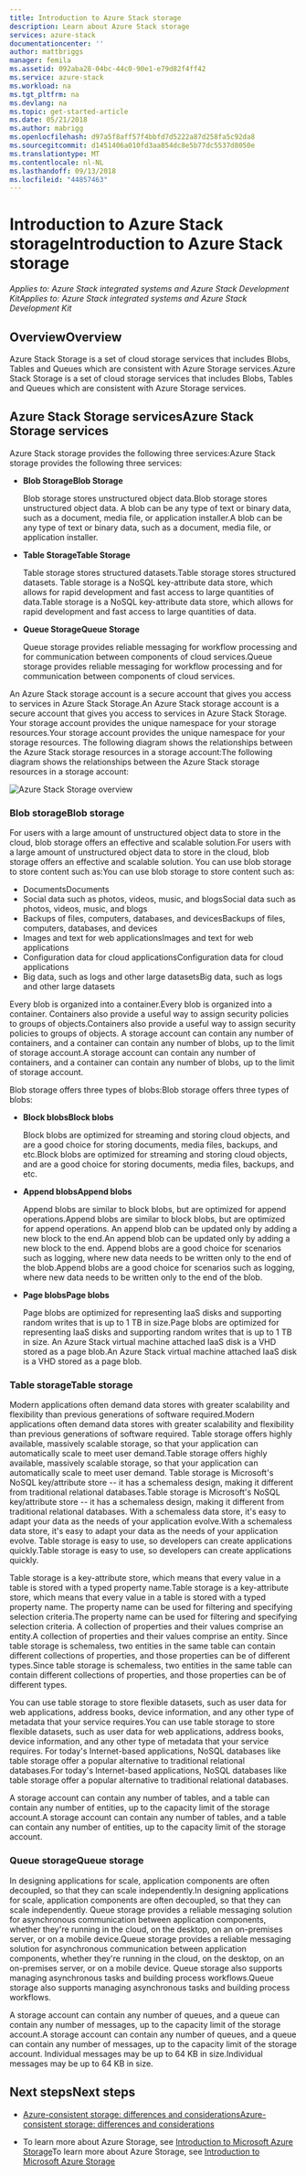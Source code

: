 ```yaml
---
title: Introduction to Azure Stack storage
description: Learn about Azure Stack storage
services: azure-stack
documentationcenter: ''
author: mattbriggs
manager: femila
ms.assetid: 092aba28-04bc-44c0-90e1-e79d82f4ff42
ms.service: azure-stack
ms.workload: na
ms.tgt_pltfrm: na
ms.devlang: na
ms.topic: get-started-article
ms.date: 05/21/2018
ms.author: mabrigg
ms.openlocfilehash: d97a5f8aff57f4bbfd7d5222a87d258fa5c92da8
ms.sourcegitcommit: d1451406a010fd3aa854dc8e5b77dc5537d8050e
ms.translationtype: MT
ms.contentlocale: nl-NL
ms.lasthandoff: 09/13/2018
ms.locfileid: "44857463"
---
```

# <a name="introduction-to-azure-stack-storage"></a><span data-ttu-id="800c7-103">Introduction to Azure Stack storage</span><span class="sxs-lookup"><span data-stu-id="800c7-103">Introduction to Azure Stack storage</span></span>

<span data-ttu-id="800c7-104">*Applies to: Azure Stack integrated systems and Azure Stack Development Kit*</span><span class="sxs-lookup"><span data-stu-id="800c7-104">*Applies to: Azure Stack integrated systems and Azure Stack Development Kit*</span></span>

## <a name="overview"></a><span data-ttu-id="800c7-105">Overview</span><span class="sxs-lookup"><span data-stu-id="800c7-105">Overview</span></span>

<span data-ttu-id="800c7-106">Azure Stack Storage is a set of cloud storage services that includes Blobs, Tables and Queues which are consistent with Azure Storage services.</span><span class="sxs-lookup"><span data-stu-id="800c7-106">Azure Stack Storage is a set of cloud storage services that includes Blobs, Tables and Queues which are consistent with Azure Storage services.</span></span>

## <a name="azure-stack-storage-services"></a><span data-ttu-id="800c7-107">Azure Stack Storage services</span><span class="sxs-lookup"><span data-stu-id="800c7-107">Azure Stack Storage services</span></span>

<span data-ttu-id="800c7-108">Azure Stack storage provides the following three services:</span><span class="sxs-lookup"><span data-stu-id="800c7-108">Azure Stack storage provides the following three services:</span></span>

- <span data-ttu-id="800c7-109">**Blob Storage**</span><span class="sxs-lookup"><span data-stu-id="800c7-109">**Blob Storage**</span></span>

    <span data-ttu-id="800c7-110">Blob storage stores unstructured object data.</span><span class="sxs-lookup"><span data-stu-id="800c7-110">Blob storage stores unstructured object data.</span></span> <span data-ttu-id="800c7-111">A blob can be any type of text or binary data, such as a document, media file, or application installer.</span><span class="sxs-lookup"><span data-stu-id="800c7-111">A blob can be any type of text or binary data, such as a document, media file, or application installer.</span></span>

- <span data-ttu-id="800c7-112">**Table Storage**</span><span class="sxs-lookup"><span data-stu-id="800c7-112">**Table Storage**</span></span>

    <span data-ttu-id="800c7-113">Table storage stores structured datasets.</span><span class="sxs-lookup"><span data-stu-id="800c7-113">Table storage stores structured datasets.</span></span> <span data-ttu-id="800c7-114">Table storage is a NoSQL key-attribute data store, which allows for rapid development and fast access to large quantities of data.</span><span class="sxs-lookup"><span data-stu-id="800c7-114">Table storage is a NoSQL key-attribute data store, which allows for rapid development and fast access to large quantities of data.</span></span>

- <span data-ttu-id="800c7-115">**Queue Storage**</span><span class="sxs-lookup"><span data-stu-id="800c7-115">**Queue Storage**</span></span>

    <span data-ttu-id="800c7-116">Queue storage provides reliable messaging for workflow processing and for communication between components of cloud services.</span><span class="sxs-lookup"><span data-stu-id="800c7-116">Queue storage provides reliable messaging for workflow processing and for communication between components of cloud services.</span></span>

<span data-ttu-id="800c7-117">An Azure Stack storage account is a secure account that gives you access to services in Azure Stack Storage.</span><span class="sxs-lookup"><span data-stu-id="800c7-117">An Azure Stack storage account is a secure account that gives you access to services in Azure Stack Storage.</span></span> <span data-ttu-id="800c7-118">Your storage account provides the unique namespace for your storage resources.</span><span class="sxs-lookup"><span data-stu-id="800c7-118">Your storage account provides the unique namespace for your storage resources.</span></span> <span data-ttu-id="800c7-119">The following diagram shows the relationships between the Azure Stack storage resources in a storage account:</span><span class="sxs-lookup"><span data-stu-id="800c7-119">The following diagram shows the relationships between the Azure Stack storage resources in a storage account:</span></span>

![Azure Stack Storage overview](media/azure-stack-storage-overview/AzureStackStorageOverview.png)

### <a name="blob-storage"></a><span data-ttu-id="800c7-121">Blob storage</span><span class="sxs-lookup"><span data-stu-id="800c7-121">Blob storage</span></span>

<span data-ttu-id="800c7-122">For users with a large amount of unstructured object data to store in the cloud, blob storage offers an effective and scalable solution.</span><span class="sxs-lookup"><span data-stu-id="800c7-122">For users with a large amount of unstructured object data to store in the cloud, blob storage offers an effective and scalable solution.</span></span> <span data-ttu-id="800c7-123">You can use blob storage to store content such as:</span><span class="sxs-lookup"><span data-stu-id="800c7-123">You can use blob storage to store content such as:</span></span>

- <span data-ttu-id="800c7-124">Documents</span><span class="sxs-lookup"><span data-stu-id="800c7-124">Documents</span></span>
- <span data-ttu-id="800c7-125">Social data such as photos, videos, music, and blogs</span><span class="sxs-lookup"><span data-stu-id="800c7-125">Social data such as photos, videos, music, and blogs</span></span>
- <span data-ttu-id="800c7-126">Backups of files, computers, databases, and devices</span><span class="sxs-lookup"><span data-stu-id="800c7-126">Backups of files, computers, databases, and devices</span></span>
- <span data-ttu-id="800c7-127">Images and text for web applications</span><span class="sxs-lookup"><span data-stu-id="800c7-127">Images and text for web applications</span></span>
- <span data-ttu-id="800c7-128">Configuration data for cloud applications</span><span class="sxs-lookup"><span data-stu-id="800c7-128">Configuration data for cloud applications</span></span>
- <span data-ttu-id="800c7-129">Big data, such as logs and other large datasets</span><span class="sxs-lookup"><span data-stu-id="800c7-129">Big data, such as logs and other large datasets</span></span>

<span data-ttu-id="800c7-130">Every blob is organized into a container.</span><span class="sxs-lookup"><span data-stu-id="800c7-130">Every blob is organized into a container.</span></span> <span data-ttu-id="800c7-131">Containers also provide a useful way to assign security policies to groups of objects.</span><span class="sxs-lookup"><span data-stu-id="800c7-131">Containers also provide a useful way to assign security policies to groups of objects.</span></span> <span data-ttu-id="800c7-132">A storage account can contain any number of containers, and a container can contain any number of blobs, up to the limit of storage account.</span><span class="sxs-lookup"><span data-stu-id="800c7-132">A storage account can contain any number of containers, and a container can contain any number of blobs, up to the limit of storage account.</span></span>

<span data-ttu-id="800c7-133">Blob storage offers three types of blobs:</span><span class="sxs-lookup"><span data-stu-id="800c7-133">Blob storage offers three types of blobs:</span></span>

- <span data-ttu-id="800c7-134">**Block blobs**</span><span class="sxs-lookup"><span data-stu-id="800c7-134">**Block blobs**</span></span>

    <span data-ttu-id="800c7-135">Block blobs are optimized for streaming and storing cloud objects, and are a good choice for storing documents, media files, backups, and etc.</span><span class="sxs-lookup"><span data-stu-id="800c7-135">Block blobs are optimized for streaming and storing cloud objects, and are a good choice for storing documents, media files, backups, and etc.</span></span>

- <span data-ttu-id="800c7-136">**Append blobs**</span><span class="sxs-lookup"><span data-stu-id="800c7-136">**Append blobs**</span></span>

    <span data-ttu-id="800c7-137">Append blobs are similar to block blobs, but are optimized for append operations.</span><span class="sxs-lookup"><span data-stu-id="800c7-137">Append blobs are similar to block blobs, but are optimized for append operations.</span></span> <span data-ttu-id="800c7-138">An append blob can be updated only by adding a new block to the end.</span><span class="sxs-lookup"><span data-stu-id="800c7-138">An append blob can be updated only by adding a new block to the end.</span></span> <span data-ttu-id="800c7-139">Append blobs are a good choice for scenarios such as logging, where new data needs to be written only to the end of the blob.</span><span class="sxs-lookup"><span data-stu-id="800c7-139">Append blobs are a good choice for scenarios such as logging, where new data needs to be written only to the end of the blob.</span></span>

- <span data-ttu-id="800c7-140">**Page blobs**</span><span class="sxs-lookup"><span data-stu-id="800c7-140">**Page blobs**</span></span>

    <span data-ttu-id="800c7-141">Page blobs are optimized for representing IaaS disks and supporting random writes that is up to 1 TB in size.</span><span class="sxs-lookup"><span data-stu-id="800c7-141">Page blobs are optimized for representing IaaS disks and supporting random writes that is up to 1 TB in size.</span></span> <span data-ttu-id="800c7-142">An Azure Stack virtual machine attached IaaS disk is a VHD stored as a page blob.</span><span class="sxs-lookup"><span data-stu-id="800c7-142">An Azure Stack virtual machine attached IaaS disk is a VHD stored as a page blob.</span></span>

### <a name="table-storage"></a><span data-ttu-id="800c7-143">Table storage</span><span class="sxs-lookup"><span data-stu-id="800c7-143">Table storage</span></span>

<span data-ttu-id="800c7-144">Modern applications often demand data stores with greater scalability and flexibility than previous generations of software required.</span><span class="sxs-lookup"><span data-stu-id="800c7-144">Modern applications often demand data stores with greater scalability and flexibility than previous generations of software required.</span></span> <span data-ttu-id="800c7-145">Table storage offers highly available, massively scalable storage, so that your application can automatically scale to meet user demand.</span><span class="sxs-lookup"><span data-stu-id="800c7-145">Table storage offers highly available, massively scalable storage, so that your application can automatically scale to meet user demand.</span></span> <span data-ttu-id="800c7-146">Table storage is Microsoft's NoSQL key/attribute store -- it has a schemaless design, making it different from traditional relational databases.</span><span class="sxs-lookup"><span data-stu-id="800c7-146">Table storage is Microsoft's NoSQL key/attribute store -- it has a schemaless design, making it different from traditional relational databases.</span></span> <span data-ttu-id="800c7-147">With a schemaless data store, it's easy to adapt your data as the needs of your application evolve.</span><span class="sxs-lookup"><span data-stu-id="800c7-147">With a schemaless data store, it's easy to adapt your data as the needs of your application evolve.</span></span> <span data-ttu-id="800c7-148">Table storage is easy to use, so developers can create applications quickly.</span><span class="sxs-lookup"><span data-stu-id="800c7-148">Table storage is easy to use, so developers can create applications quickly.</span></span>

<span data-ttu-id="800c7-149">Table storage is a key-attribute store, which means that every value in a table is stored with a typed property name.</span><span class="sxs-lookup"><span data-stu-id="800c7-149">Table storage is a key-attribute store, which means that every value in a table is stored with a typed property name.</span></span> <span data-ttu-id="800c7-150">The property name can be used for filtering and specifying selection criteria.</span><span class="sxs-lookup"><span data-stu-id="800c7-150">The property name can be used for filtering and specifying selection criteria.</span></span> <span data-ttu-id="800c7-151">A collection of properties and their values comprise an entity.</span><span class="sxs-lookup"><span data-stu-id="800c7-151">A collection of properties and their values comprise an entity.</span></span> <span data-ttu-id="800c7-152">Since table storage is schemaless, two entities in the same table can contain different collections of properties, and those properties can be of different types.</span><span class="sxs-lookup"><span data-stu-id="800c7-152">Since table storage is schemaless, two entities in the same table can contain different collections of properties, and those properties can be of different types.</span></span>

<span data-ttu-id="800c7-153">You can use table storage to store flexible datasets, such as user data for web applications, address books, device information, and any other type of metadata that your service requires.</span><span class="sxs-lookup"><span data-stu-id="800c7-153">You can use table storage to store flexible datasets, such as user data for web applications, address books, device information, and any other type of metadata that your service requires.</span></span> <span data-ttu-id="800c7-154">For today's Internet-based applications, NoSQL databases like table storage offer a popular alternative to traditional relational databases.</span><span class="sxs-lookup"><span data-stu-id="800c7-154">For today's Internet-based applications, NoSQL databases like table storage offer a popular alternative to traditional relational databases.</span></span>

<span data-ttu-id="800c7-155">A storage account can contain any number of tables, and a table can contain any number of entities, up to the capacity limit of the storage account.</span><span class="sxs-lookup"><span data-stu-id="800c7-155">A storage account can contain any number of tables, and a table can contain any number of entities, up to the capacity limit of the storage account.</span></span>

### <a name="queue-storage"></a><span data-ttu-id="800c7-156">Queue storage</span><span class="sxs-lookup"><span data-stu-id="800c7-156">Queue storage</span></span>

<span data-ttu-id="800c7-157">In designing applications for scale, application components are often decoupled, so that they can scale independently.</span><span class="sxs-lookup"><span data-stu-id="800c7-157">In designing applications for scale, application components are often decoupled, so that they can scale independently.</span></span> <span data-ttu-id="800c7-158">Queue storage provides a reliable messaging solution for asynchronous communication between application components, whether they're running in the cloud, on the desktop, on an on-premises server, or on a mobile device.</span><span class="sxs-lookup"><span data-stu-id="800c7-158">Queue storage provides a reliable messaging solution for asynchronous communication between application components, whether they're running in the cloud, on the desktop, on an on-premises server, or on a mobile device.</span></span> <span data-ttu-id="800c7-159">Queue storage also supports managing asynchronous tasks and building process workflows.</span><span class="sxs-lookup"><span data-stu-id="800c7-159">Queue storage also supports managing asynchronous tasks and building process workflows.</span></span>

<span data-ttu-id="800c7-160">A storage account can contain any number of queues, and a queue can contain any number of messages, up to the capacity limit of the storage account.</span><span class="sxs-lookup"><span data-stu-id="800c7-160">A storage account can contain any number of queues, and a queue can contain any number of messages, up to the capacity limit of the storage account.</span></span> <span data-ttu-id="800c7-161">Individual messages may be up to 64 KB in size.</span><span class="sxs-lookup"><span data-stu-id="800c7-161">Individual messages may be up to 64 KB in size.</span></span>

## <a name="next-steps"></a><span data-ttu-id="800c7-162">Next steps</span><span class="sxs-lookup"><span data-stu-id="800c7-162">Next steps</span></span>

- [<span data-ttu-id="800c7-163">Azure-consistent storage: differences and considerations</span><span class="sxs-lookup"><span data-stu-id="800c7-163">Azure-consistent storage: differences and considerations</span></span>](azure-stack-acs-differences.md)

- <span data-ttu-id="800c7-164">To learn more about Azure Storage, see [Introduction to Microsoft Azure Storage](../../storage/common/storage-introduction.md)</span><span class="sxs-lookup"><span data-stu-id="800c7-164">To learn more about Azure Storage, see [Introduction to Microsoft Azure Storage](../../storage/common/storage-introduction.md)</span></span>
